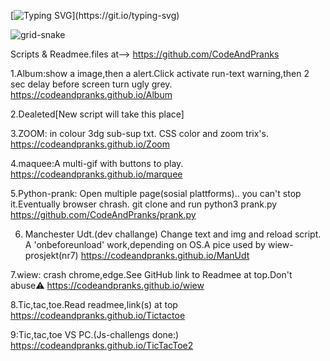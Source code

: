 [![Typing SVG](https://readme-typing-svg.demolab.com?font=Fira+Code&duration=3000&pause=500&color=F7697A&background=A1A1A100&width=435&lines=Welcome+to+code+and+pranks%2C+;a+live+test+page+for++code+fun.)](https://git.io/typing-svg)


![grid-snake](https://user-images.githubusercontent.com/94220731/198875879-db8010bf-01c8-4f34-98c7-3dd8a0a6e734.svg)

Scripts & Readmee.files at-->
https://github.com/CodeAndPranks

1.Album:show a image,then a alert.Click activate run-text warning,then 2 sec delay before screen turn ugly grey.
https://codeandpranks.github.io/Album 

2.Dealeted[New script will take this place]

3.ZOOM: in colour 3dg sub-sup txt.
 CSS color and zoom trix's.
https://codeandpranks.github.io/Zoom

4.maquee:A multi-gif with buttons to play.
https://codeandpranks.github.io/marquee

5.Python-prank: Open multiple page(sosial plattforms).. you can't stop it.Eventually browser chrash.
git clone and run python3 prank.py
https://github.com/CodeAndPranks/prank.py

6. Manchester Udt.(dev challange)
Change text and img and reload script.
A 'onbeforeunload' work,depending on OS.A pice used by wiew-prosjekt(nr7)
https://codeandpranks.github.io/ManUdt

7.wiew: crash chrome,edge.See GitHub link to Readmee at top.Don't abuse⚠️
https://codeandpranks.github.io/wiew

8.Tic,tac,toe.Read readmee,link(s) at top
https://codeandpranks.github.io/Tictactoe

9:Tic,tac,toe VS PC.(Js-challengs done:)
https://codeandpranks.github.io/TicTacToe2

